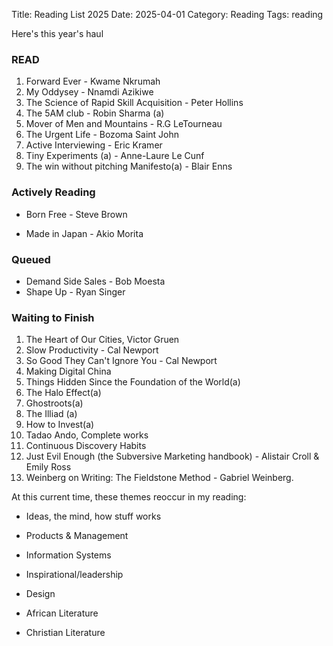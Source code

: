 Title: Reading List 2025
Date: 2025-04-01
Category: Reading
Tags: reading

Here's this year's haul

### READ

1. Forward Ever - Kwame Nkrumah
2. My Oddysey - Nnamdi Azikiwe
3. The Science of Rapid Skill Acquisition - Peter Hollins
4. The 5AM club - Robin Sharma (a)
5. Mover of Men and Mountains - R.G LeTourneau
6. The Urgent Life - Bozoma Saint John
7. Active Interviewing - Eric Kramer
8. Tiny Experiments (a) - Anne-Laure Le Cunf
9. The win without pitching Manifesto(a) - Blair Enns

### Actively Reading

- Born Free - Steve Brown

- Made in Japan - Akio Morita

### Queued
- Demand Side Sales - Bob Moesta
- Shape Up - Ryan Singer

### Waiting to Finish 
1. The Heart of Our Cities, Victor Gruen
2. Slow Productivity - Cal Newport
3. So Good They Can't Ignore You - Cal Newport
4. Making Digital China
5. Things Hidden Since the Foundation of the World(a)
6. The Halo Effect(a)
7. Ghostroots(a)
8. The Illiad (a)
9. How to Invest(a)
10. Tadao Ando, Complete works
11. Continuous Discovery Habits
12. Just Evil Enough (the Subversive Marketing handbook) - Alistair Croll & Emily Ross
13. Weinberg on Writing: The Fieldstone Method - Gabriel Weinberg.


At this current time, these themes reoccur in my reading: 

- Ideas, the mind, how stuff works

- Products & Management

- Information Systems

- Inspirational/leadership

- Design

- African Literature

- Christian Literature